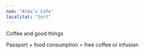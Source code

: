 ```yaml
---
nom: "Alma’s Cafe"
localitat: "Sort"
---
```


Coffee and good things

Passport + food consumption = free coffee or infusion
